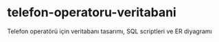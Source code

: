 # telefon-operatoru-veritabani
Telefon operatörü için veritabanı tasarımı, SQL scriptleri ve ER diyagramı
